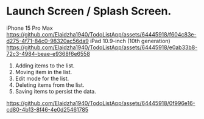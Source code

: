 Launch Screen / Splash Screen.
==============================

iPhone 15 Pro Max
https://github.com/Elaidzha1940/TodoListApp/assets/64445918/f604c83e-d275-4f71-84c0-98320ac56da9
iPad 10.9-inch (10th generation)
https://github.com/Elaidzha1940/TodoListApp/assets/64445918/e0ab33b8-72c3-4984-beae-e9368f6e6558

1. Adding items to the list.
2. Moving item in the list.
3. Edit mode for the list.
4. Deleting items from the list.
5. Saving items to persist the data.

https://github.com/Elaidzha1940/TodoListApp/assets/64445918/0f996e16-cd80-4b13-8f46-4e0d25461785
